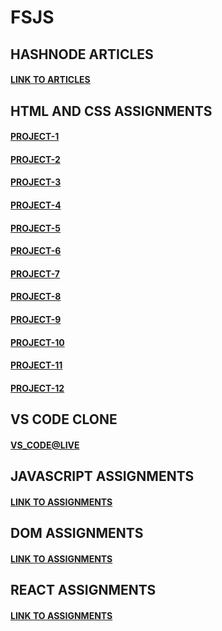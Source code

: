 # FSJS

## HASHNODE ARTICLES

#### [LINK TO ARTICLES](https://github.com/Jayanthbabu456/FSJS2.0_iNeuron_Bootcamp/tree/main/HASHNODE_ARTICLES)

## HTML AND CSS ASSIGNMENTS

#### [PROJECT-1](https://seomaster123.netlify.app/)

#### [PROJECT-2](https://cryptomarket123.netlify.app)

#### [PROJECT-3](https://fashionhub123.netlify.app/)

#### [PROJECT-4](https://musicpage123.netlify.app/)

#### [PROJECT-5](https://doctorpage121.netlify.app/)

#### [PROJECT-6](https://lawpage123.netlify.app/)

#### [PROJECT-7](https://credit-card-landingpage123.netlify.app/)

#### [PROJECT-8](https://hosting-landing-page123.netlify.app/)

#### [PROJECT-9](https://gamming-landingpage123.netlify.app/)

#### [PROJECT-10](https://realestate-landing-page123.netlify.app/)

#### [PROJECT-11](https://beats-landingpage121.netlify.app/)

#### [PROJECT-12](https://data-analyticspage121.netlify.app/)

## VS CODE CLONE

#### [VS_CODE@LIVE](https://vs-code-clone-tailwindcss.netlify.app/)

## JAVASCRIPT ASSIGNMENTS

#### [LINK TO ASSIGNMENTS](https://github.com/Jayanthbabu456/FSJS2.0_iNeuron_Bootcamp/tree/main/JavaScript_Assignments)

## DOM ASSIGNMENTS

#### [LINK TO ASSIGNMENTS](https://github.com/Jayanthbabu456/FSJS2.0_iNeuron_Bootcamp/tree/main/DOM_ASSIGNMENTS)

## REACT ASSIGNMENTS

#### [LINK TO ASSIGNMENTS](https://github.com/Jayanthbabu456/FSJS2.0_iNeuron_Bootcamp/tree/main/REACT%20LEARNINGS%26PROJECTS)
